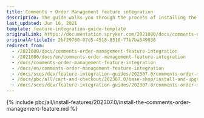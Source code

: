 ```yaml
---
title: Comments + Order Management feature integration
description: The guide walks you through the process of installing the Comments + Order Management feature into the project.
last_updated: Jun 16, 2021
template: feature-integration-guide-template
originalLink: https://documentation.spryker.com/2021080/docs/comments-order-management-feature-integration
originalArticleId: 2bf29780-07d5-4518-8510-77b7ba549836
redirect_from:
  - /2021080/docs/comments-order-management-feature-integration
  - /2021080/docs/en/comments-order-management-feature-integration
  - /docs/comments-order-management-feature-integration
  - /docs/en/comments-order-management-feature-integration
  - /docs/scos/dev/feature-integration-guides/202307.0/comments-order-management-feature-integration.html
  - /docs/pbc/all/cart-and-checkout/202307.0/base-shop/install-and-upgrade/install-features/install-the-comments-order-management-feature.html
  - /docs/scos/dev/feature-integration-guides/202307.0/comments-order-management-feature-integration.html
---
```

{% include pbc/all/install-features/202307.0/install-the-comments-order-management-feature.md %} <!-- To edit, see /_includes/pbc/all/install-features/202307.0/install-the-comments-order-management-feature.md -->
